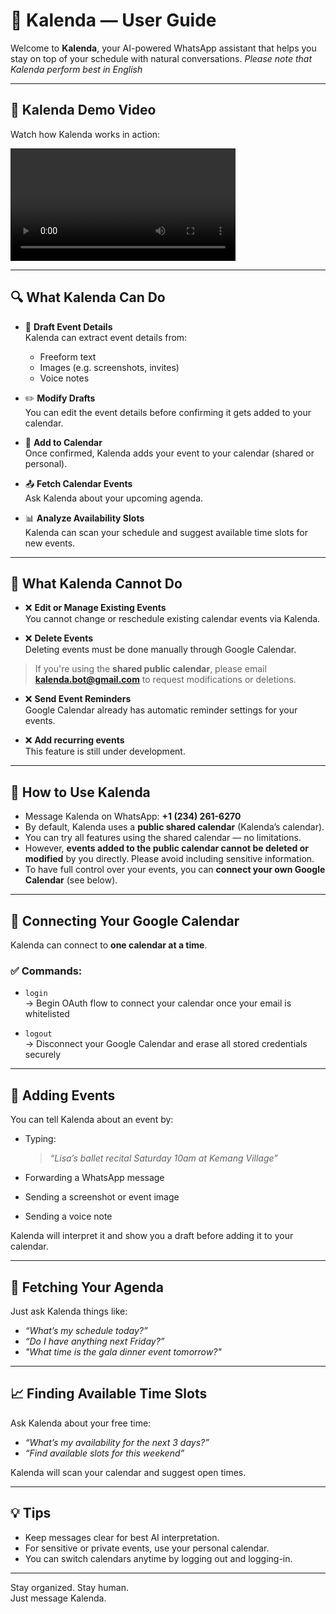 # 📘 Kalenda — User Guide

Welcome to **Kalenda**, your AI-powered WhatsApp assistant that helps you stay on top of your schedule with natural conversations. _Please note that Kalenda perform best in English_


---

## 🎥 Kalenda Demo Video

Watch how Kalenda works in action:

<div style="max-width: 360px;">
  <video width="100%" controls>
    <source src="../static/Kalenda_Demo.mp4" type="video/mp4">
    Your browser does not support the video tag.
  </video>
</div>

---

## 🔍 What Kalenda Can Do

- 🧠 **Draft Event Details**  
  Kalenda can extract event details from:
  - Freeform text
  - Images (e.g. screenshots, invites)
  - Voice notes

- ✏️ **Modify Drafts**  
  You can edit the event details before confirming it gets added to your calendar.

- 📅 **Add to Calendar**  
  Once confirmed, Kalenda adds your event to your calendar (shared or personal).

- 📤 **Fetch Calendar Events**  
  Ask Kalenda about your upcoming agenda.

- 📊 **Analyze Availability Slots**  
  Kalenda can scan your schedule and suggest available time slots for new events.


---


## 🚫 What Kalenda Cannot Do

- ❌ **Edit or Manage Existing Events**  
  You cannot change or reschedule existing calendar events via Kalenda.

- ❌ **Delete Events**  
  Deleting events must be done manually through Google Calendar.

> If you're using the **shared public calendar**, please email **kalenda.bot@gmail.com** to request modifications or deletions.

- ❌ **Send Event Reminders**  
  Google Calendar already has automatic reminder settings for your events.

- ❌ **Add recurring events**  
  This feature is still under development.


---


## 💬 How to Use Kalenda

- Message Kalenda on WhatsApp: **+1 (234) 261-6270**
- By default, Kalenda uses a **public shared calendar** (Kalenda’s calendar).
- You can try all features using the shared calendar — no limitations.
- However, **events added to the public calendar cannot be deleted or modified** by you directly. Please avoid including sensitive information.
- To have full control over your events, you can **connect your own Google Calendar** (see below).


---


## 🔐 Connecting Your Google Calendar

Kalenda can connect to **one calendar at a time**.

### ✅ Commands:

- `login`  
  → Begin OAuth flow to connect your calendar once your email is whitelisted

- `logout`  
  → Disconnect your Google Calendar and erase all stored credentials securely


---


## 📝 Adding Events

You can tell Kalenda about an event by:

- Typing:  
  > _“Lisa’s ballet recital Saturday 10am at Kemang Village”_

- Forwarding a WhatsApp message

- Sending a screenshot or event image

- Sending a voice note

Kalenda will interpret it and show you a draft before adding it to your calendar.

---

## 📆 Fetching Your Agenda

Just ask Kalenda things like:

- _“What’s my schedule today?”_  
- _“Do I have anything next Friday?”_
- _"What time is the gala dinner event tomorrow?"_

---

## 📈 Finding Available Time Slots

Ask Kalenda about your free time:

- _“What’s my availability for the next 3 days?”_  
- _“Find available slots for this weekend”_

Kalenda will scan your calendar and suggest open times.


---


## 💡 Tips

- Keep messages clear for best AI interpretation.
- For sensitive or private events, use your personal calendar.
- You can switch calendars anytime by logging out and logging-in.

---

Stay organized. Stay human.  
Just message Kalenda.
